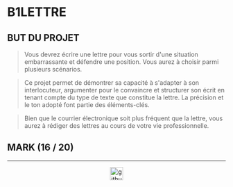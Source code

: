 # B1LETTRE

## BUT DU PROJET

> Vous devrez écrire une lettre pour vous sortir d'une situation embarrassante et défendre une position. Vous aurez à choisir parmi plusieurs scénarios.

> Ce projet permet de démontrer sa capacité à s'adapter à son interlocuteur, argumenter pour le convaincre et structurer son écrit en tenant compte du type de texte que constitue la lettre. La précision et le ton adopté font partie des éléments-clés.

> Bien que le courrier électronique soit plus fréquent que la lettre, vous aurez à rédiger des lettres au cours de votre vie professionnelle.

## MARK (16 / 20)

---

<div align="center">

<a href="https://github.com/blacky-yg" target="_blank"><img src="https://cdn.jsdelivr.net/npm/simple-icons@3.0.1/icons/github.svg" alt="github.com" width="30"></a>

</div>